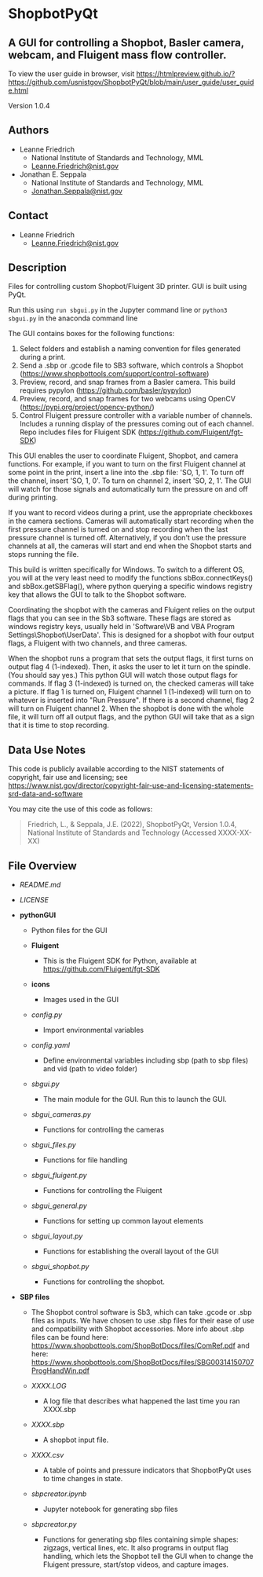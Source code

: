 # ShopbotPyQt
## A GUI for controlling a Shopbot, Basler camera, webcam, and Fluigent mass flow controller.

To view the user guide in browser, visit https://htmlpreview.github.io/?https://github.com/usnistgov/ShopbotPyQt/blob/main/user_guide/user_guide.html

Version 1.0.4

## Authors
- Leanne Friedrich
    - National Institute of Standards and Technology, MML
    - Leanne.Friedrich@nist.gov
- Jonathan E. Seppala
    - National Institute of Standards and Technology, MML
    - Jonathan.Seppala@nist.gov

## Contact
- Leanne Friedrich
    - Leanne.Friedrich@nist.gov

## Description

Files for controlling custom Shopbot/Fluigent 3D printer. GUI is built using PyQt.

Run this using 
	` run sbgui.py `
	in the Jupyter command line 
or 
	` python3 sbgui.py `
	in the anaconda command line

The GUI contains boxes for the following functions: 

1. Select folders and establish a naming convention for files generated during a print.
2. Send a .sbp or .gcode file to SB3 software, which controls a Shopbot (https://www.shopbottools.com/support/control-software)
3. Preview, record, and snap frames from a Basler camera. This build requires pypylon (https://github.com/basler/pypylon)
4. Preview, record, and snap frames for two webcams using OpenCV (https://pypi.org/project/opencv-python/)
5. Control Fluigent pressure controller with a variable number of channels. Includes a running display of the pressures coming out of each channel. Repo includes files for Fluigent SDK (https://github.com/Fluigent/fgt-SDK)

This GUI enables the user to coordinate Fluigent, Shopbot, and camera functions. For example, if you want to turn on the first Fluigent channel at some point in the print, insert a line into the .sbp file: 'SO, 1, 1'. To turn off the channel, insert 'SO, 1, 0'. To turn on channel 2, insert 'SO, 2, 1'. The GUI will watch for those signals and automatically turn the pressure on and off during printing. 

If you want to record videos during a print, use the appropriate checkboxes in the camera sections. Cameras will automatically start recording when the first pressure channel is turned on and stop recording when the last pressure channel is turned off. Alternatively, if you don't use the pressure channels at all, the cameras will start and end when the Shopbot starts and stops running the file. 

This build is written specifically for Windows. To switch to a different OS, you will at the very least need to modify the functions sbBox.connectKeys() and sbBox.getSBFlag(), where python querying a specific windows registry key that allows the GUI to talk to the Shopbot software.

Coordinating the shopbot with the cameras and Fluigent relies on the output flags that you can see in the Sb3 software. These flags are stored as windows registry keys, usually held in 'Software\\VB and VBA Program Settings\\Shopbot\\UserData'. This is designed for a shopbot with four output flags, a Fluigent with two channels, and three cameras. 

When the shopbot runs a program that sets the output flags, it first turns on output flag 4 (1-indexed). Then, it asks the user to let it turn on the spindle. (You should say yes.) This python GUI will watch those output flags for commands. If flag 3 (1-indexed) is turned on, the checked cameras will take a picture. If flag 1 is turned on, Fluigent channel 1 (1-indexed) will turn on to whatever is inserted into "Run Pressure". If there is a second channel, flag 2 will turn on Fluigent channel 2. When the shopbot is done with the whole file, it will turn off all output flags, and the python GUI will take that as a sign that it is time to stop recording.



## Data Use Notes


This code is publicly available according to the NIST statements of copyright,
fair use and licensing; see 
https://www.nist.gov/director/copyright-fair-use-and-licensing-statements-srd-data-and-software

You may cite the use of this code as follows:
> Friedrich, L., & Seppala, J.E. (2022), ShopbotPyQt, Version 1.0.4, National Institute of Standards and Technology (Accessed XXXX-XX-XX)


## File Overview


- *README.md*

- *LICENSE*

- **pythonGUI**
	- Python files for the GUI

	- **Fluigent**
		- This is the Fluigent SDK for Python, available at https://github.com/Fluigent/fgt-SDK

	- **icons**
		- Images used in the GUI

	- *config.py*
		- Import environmental variables

	- *config.yaml*
		- Define environmental variables including sbp (path to sbp files) and vid (path to video folder)

	- *sbgui.py*
		- The main module for the GUI. Run this to launch the GUI.

	- *sbgui_cameras.py*
		- Functions for controlling the cameras

	- *sbgui_files.py*
		- Functions for file handling

	- *sbgui_fluigent.py*
		- Functions for controlling the Fluigent

	- *sbgui_general.py*
		- Functions for setting up common layout elements

	- *sbgui_layout.py*
		- Functions for establishing the overall layout of the GUI

	- *sbgui_shopbot.py*
		- Functions for controlling the shopbot.


- **SBP files**
	- The Shopbot control software is Sb3, which can take .gcode or .sbp files as inputs. We have chosen to use .sbp files for their ease of use and compatibility with Shopbot accessories. More info about .sbp files can be found here: https://www.shopbottools.com/ShopBotDocs/files/ComRef.pdf and here: https://www.shopbottools.com/ShopBotDocs/files/SBG00314150707ProgHandWin.pdf

	- *XXXX.LOG*
		- A log file that describes what happened the last time you ran XXXX.sbp

	- *XXXX.sbp* 
		- A shopbot input file.

	- *XXXX.csv* 
		- A table of points and pressure indicators that ShopbotPyQt uses to time changes in state.

	- *sbpcreator.ipynb*
		- Jupyter notebook for generating sbp files

	- *sbpcreator.py*
		- Functions for generating sbp files containing simple shapes: zigzags, vertical lines, etc. It also programs in output flag handling, which lets the Shopbot tell the GUI when to change the Fluigent pressure, start/stop videos, and capture images. 




